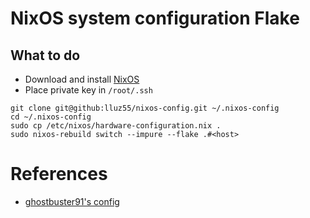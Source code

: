# NixOS system configuration Flake

## What to do
- Download and install [NixOS](https://nixos.org/download)
- Place private key in `/root/.ssh`
 
```shell
git clone git@github:lluz55/nixos-config.git ~/.nixos-config
cd ~/.nixos-config
sudo cp /etc/nixos/hardware-configuration.nix .
sudo nixos-rebuild switch --impure --flake .#<host>
```

# References
- [ghostbuster91's config](https://github.com/ghostbuster91/nixos-router)
